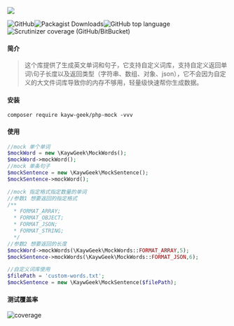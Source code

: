 ![](D:\xampp\htdocs\english-words\logo.png)

![GitHub](https://img.shields.io/github/license/kayw-geek/php-mock)![Packagist Downloads](https://img.shields.io/packagist/dm/kayw-geek/php-mock)![GitHub top language](https://img.shields.io/github/languages/top/kayw-geek/php-mock)![Scrutinizer coverage (GitHub/BitBucket)](https://img.shields.io/scrutinizer/coverage/g/kayw-geek/php-mock/main)

#### 简介

> 这个库提供了生成英文单词和句子，它支持自定义词库，支持自定义返回单词\句子长度以及返回类型（字符串、数组、对象、json），它不会因为自定义的大文件词库导致你的内存不够用，轻量级快速帮你生成数据。

#### 安装

```shell
composer require kayw-geek/php-mock -vvv
```

#### 使用

```php
//mock 单个单词
$mockWord = new \KaywGeek\MockWords();
$mockWord->mockWord();
//mock 单条句子
$mockSentence = new \KaywGeek\MockSentence();
$mockSentence->mockWord();

//mock 指定格式指定数量的单词
//参数1 想要返回的指定格式 
/**
  * FORMAT_ARRAY;
  * FORMAT_OBJECT;
  * FORMAT_JSON;
  * FORMAT_STRING; 
  */
//参数2 想要返回的长度
$mockWord->mockWords(\KaywGeek\MockWords::FORMAT_ARRAY,5);
$mockSentence->mockWords(\KaywGeek\MockWords::FORMAT_JSON,6);

//自定义词库使用
$filePath = 'custom-words.txt';
$mockSentence = new \KaywGeek\MockSentence($filePath);
```



#### 测试覆盖率

![coverage](D:\xampp\htdocs\english-words\coverage.png)

